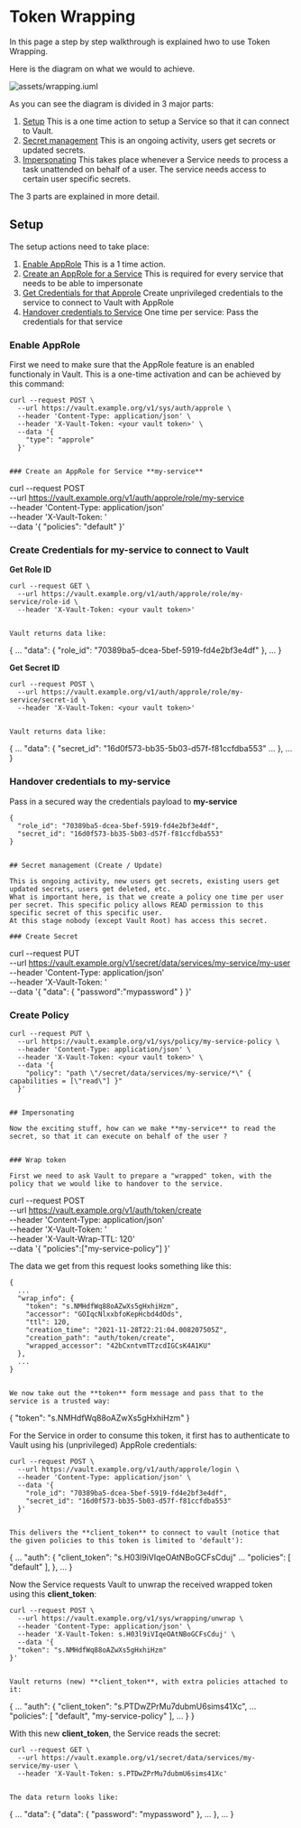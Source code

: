 

# Token Wrapping

In this page a step by step walkthrough is explained hwo to use Token Wrapping.

Here is the diagram on what we would to achieve.


![assets/wrapping.iuml](https://www.plantuml.com/plantuml/proxy?cache=no&src=https://raw.github.com/HarryKodden/SRAM-Token-Service/main/assets/wrapping.iuml)

As you can see the diagram is divided in 3 major parts:
1. [Setup](#setup)
This is a one time action to setup a Service so that it can connect to Vault.
2. [Secret management](#secret-management-create--update)
This is an ongoing activity, users get secrets or updated secrets.
3. [Impersonating](#impersonating)
This takes place whenever a Service needs to process a task unattended on behalf of a user. The service needs access to certain user specific secrets.

The 3 parts are explained in more detail.

## Setup

The setup actions need to take place:
1. [Enable AppRole](#enable-approle)
   This is a 1 time action.
2. [Create an AppRole for a Service](#create-an-approle-for-service-my-service)
   This is required for every service that needs to be able to impersonate
3. [Get Credentials for that Approle](#create-credentials-for-my-service-to-connect-to-vault)
Create unprivileged credentials to the service to connect to Vault with AppRole
4. [Handover credentials to Service](#handover-u-to-my-service)
One time per service: Pass the credentials for that service
   

### Enable AppRole

First we need to make sure that the AppRole feature is an enabled functionaly in Vault.
This is a one-time activation and can be achieved by this command:

```
curl --request POST \
  --url https://vault.example.org/v1/sys/auth/approle \
  --header 'Content-Type: application/json' \
  --header 'X-Vault-Token: <your vault token>' \
  --data '{
	"type": "approle"
  }'


### Create an AppRole for Service **my-service**

```
curl --request POST \
  --url https://vault.example.org/v1/auth/approle/role/my-service \
  --header 'Content-Type: application/json' \
  --header 'X-Vault-Token: <your vault token>' \
  --data '{
	"policies": "default"
  }'


### Create Credentials for **my-service** to connect to Vault

**Get Role ID**

```
curl --request GET \
  --url https://vault.example.org/v1/auth/approle/role/my-service/role-id \
  --header 'X-Vault-Token: <your vault token>'


Vault returns data like:

```
{
  ...
  "data": {
    "role_id": "70389ba5-dcea-5bef-5919-fd4e2bf3e4df"
  },
  ...
}


**Get Secret ID**

```
curl --request POST \
  --url https://vault.example.org/v1/auth/approle/role/my-service/secret-id \
  --header 'X-Vault-Token: <your vault token>'


Vault returns data like:

```
{
  ...
  "data": {
    "secret_id": "16d0f573-bb35-5b03-d57f-f81ccfdba553"
    ...
  },
  ...
}


### Handover credentials to **my-service**

Pass in a secured way the credentials payload to **my-service**

```
{
  "role_id": "70389ba5-dcea-5bef-5919-fd4e2bf3e4df",
  "secret_id": "16d0f573-bb35-5b03-d57f-f81ccfdba553"
}


## Secret management (Create / Update)

This is ongoing activity, new users get secrets, existing users get updated secrets, users get deleted, etc.
What is important here, is that we create a policy one time per user per secret. This specific policy allows READ permission to this specific secret of this specific user.
At this stage nobody (except Vault Root) has access this secret.

### Create Secret

```
curl --request PUT \
  --url https://vault.example.org/v1/secret/data/services/my-service/my-user \
  --header 'Content-Type: application/json' \
  --header 'X-Vault-Token: <your vault token>' \
  --data '{
	"data": {
		"password":"mypassword"
	}
  }'


### Create Policy

```
curl --request PUT \
  --url https://vault.example.org/v1/sys/policy/my-service-policy \
  --header 'Content-Type: application/json' \
  --header 'X-Vault-Token: <your vault token>' \
  --data '{ 
	"policy": "path \"/secret/data/services/my-service/*\" { capabilities = [\"read\"] }"
  }'


## Impersonating

Now the exciting stuff, how can we make **my-service** to read the secret, so that it can execute on behalf of the user ?


### Wrap token

First we need to ask Vault to prepare a "wrapped" token, with the policy that we would like to handover to the service.

```
curl --request POST \
  --url https://vault.example.org/v1/auth/token/create \
  --header 'Content-Type: application/json' \
  --header 'X-Vault-Token: <your vault token>' \
  --header 'X-Vault-Wrap-TTL: 120' \
  --data '{
	"policies":["my-service-policy"]
  }'


The data we get from this request looks something like this:

```
{
  ...
  "wrap_info": {
    "token": "s.NMHdfWq88oAZwXs5gHxhiHzm",
    "accessor": "GOIqcNlxxbfoKepHcbd4dOds",
    "ttl": 120,
    "creation_time": "2021-11-28T22:21:04.008207505Z",
    "creation_path": "auth/token/create",
    "wrapped_accessor": "42bCxntvmTTzcdIGCsK4A1KU"
  },
  ...
}


We now take out the **token** form message and pass that to the service is a trusted way:

```
{
    "token": "s.NMHdfWq88oAZwXs5gHxhiHzm"
}


For the Service in order to consume this token, it first has to authenticate to Vault using his (unprivileged) AppRole credentials:

```
curl --request POST \
  --url https://vault.example.org/v1/auth/approle/login \
  --header 'Content-Type: application/json' \
  --data '{
	"role_id": "70389ba5-dcea-5bef-5919-fd4e2bf3e4df",
	"secret_id": "16d0f573-bb35-5b03-d57f-f81ccfdba553"
  }'


This delivers the **client_token** to connect to vault (notice that the given policies to this token is limited to 'default'):

```
{
  ...
  "auth": {
    "client_token": "s.H03l9iVIqeOAtNBoGCFsCduj"
    ...
    "policies": [
      "default"
    ],
  },
  ...
}


Now the Service requests Vault to unwrap the received wrapped token using this **client_token**:

```
curl --request POST \
  --url https://vault.example.org/v1/sys/wrapping/unwrap \
  --header 'Content-Type: application/json' \
  --header 'X-Vault-Token: s.H03l9iVIqeOAtNBoGCFsCduj' \
  --data '{
  "token": "s.NMHdfWq88oAZwXs5gHxhiHzm"
}'


Vault returns (new) **client_token**, with extra policies attached to it:

```
{
  ...
  "auth": {
    "client_token": "s.PTDwZPrMu7dubmU6sims41Xc",
    ...
    "policies": [
      "default",
      "my-service-policy"
    ],
    ...
  }
}


With this new **client_token**, the Service reads the secret:

```
curl --request GET \
  --url https://vault.example.org/v1/secret/data/services/my-service/my-user \
  --header 'X-Vault-Token: s.PTDwZPrMu7dubmU6sims41Xc'


The data return looks like:

```
{
  ...
  "data": {
    "data": {
      "password": "mypassword"
    },
    ...
  },
  ...
}

